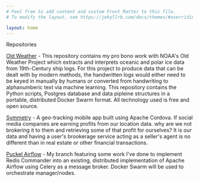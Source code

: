 ```yaml
---
# Feel free to add content and custom Front Matter to this file.
# To modify the layout, see https://jekyllrb.com/docs/themes/#overriding-theme-defaults

layout: home
---
```


Repositories

[Old Weather](https://github.com/TomTolleson/Old-Weather) - This repository contains my pro bono work with NOAA's Old Weather Project which extracts and interprets oceanic and polar ice data from 19th-Century ship logs. For this project to produce data that can be dealt with by modern methods, the handwritten logs would either need to be keyed in manually by humans or converted from handwriting to alphanumberic text via machine learning. This repository contains the Python scripts, Postgres database and data pipleine structures in a portable, distributed Docker Swarm format. All technology used is free and open source.

[Symmetry](https://github.com/TomTolleson/symmetry) - A geo-tracking mobile app built using Apache Cordova. If social media companies are earning profits from our location data. why are we not brokering it to them and retrieving some of that profit for ourselves? It is our data and having a user's brookerage service acting as a seller's agent is no different than in real estate or other financial transactions.

[Puckel Airflow](https://github.com/puckel/docker-airflow) - My branch featuring some work I've done to implement Redis Commander into an existing, distributed implementation of Apache Airflow using Celery as a message broker. Docker Swarm will be used to orchestrate manager/nodes.
